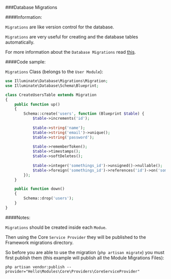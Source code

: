 ###Database Migrations

####Information:

`Migrations` are like version control for the database. 

`Migrations` are very useful for creating and the database tables automatically.

For more information about the `Database Migrations` read [this](https://laravel.com/docs/master/migrations).


####Code sample:

`Migrations` Class (belongs to the `User Module`):

```php
use Illuminate\Database\Migrations\Migration;
use Illuminate\Database\Schema\Blueprint;

class CreateUsersTable extends Migration
{
    public function up()
    {
        Schema::create('users', function (Blueprint $table) {
            $table->increments('id');
            
            $table->string('name');
            $table->string('email')->unique();
            $table->string('password');
            
            $table->rememberToken();
            $table->timestamps();
            $table->softDeletes();
            
            $table->integer('somethings_id')->unsigned()->nullable();
            $table->foreign('somethings_id')->references('id')->on('somethings');
        });
    }

    public function down()
    {
        Schema::drop('users');
    }
}

```

####Notes:


`Migrations` should be created inside each `Modue`.

Then using the Core `Service Provider` they will be published to the Framework migrations directory.

So before you are able to use the migration (`php artisan migrate`) you must first publish them (this example will publish all the Module Migrations Files):

```shell
php artisan vendor:publish --provider="Hello\Modules\Core\Providers\CoreServiceProvider"
```










